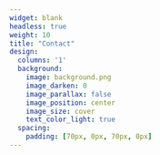 ```yaml
---
widget: blank
headless: true
weight: 10
title: "Contact"
design:
  columns: '1'
  background:
    image: background.png
    image_darken: 0
    image_parallax: false
    image_position: center
    image_size: cover
    text_color_light: true
  spacing:
    padding: [70px, 0px, 70px, 0px]
---
```


